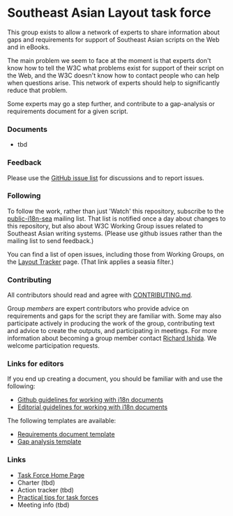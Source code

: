 # Southeast Asian Layout task force

This group exists to allow a network of experts to share information about gaps and requirements for support of Southeast Asian scripts on the Web and in eBooks. 

The main problem we seem to face at the moment is that experts don't know how to tell the W3C what problems exist for support of their script on the Web, and the W3C doesn't know how to contact people who can help when questions arise. This network of experts should help to significantly reduce that problem. 

Some experts may go a step further, and contribute to a gap-analysis or requirements document for a given script.

### Documents
- tbd

### Feedback
Please use the [GitHub issue list](https://github.com/w3c/sealreq/issues) for discussions and to report issues.

### Following
To follow the work, rather than just 'Watch' this repository, subscribe to the [public-i18n-sea](https://lists.w3.org/Archives/Public/public-i18n-sea/) mailing list. That list is notified once a day about changes to this repository, but also about W3C Working Group issues related to Southeast Asian writing systems. (Please use github issues rather than the mailing list to send feedback.)

You can find a list of open issues, including those from Working Groups, on the [Layout Tracker](http://w3c.github.io/i18n-activity/textlayout/?filter=seasia) page. (That link applies a seasia filter.)

### Contributing
All contributors should read and agree with [CONTRIBUTING.md](CONTRIBUTING.md).

Group _members_ are expert contributors who provide advice on requirements and gaps for the script they are familiar with. Some may also participate actively in producing the work of the group, contributing text and advice to create the outputs, and participating in meetings. For more information about becoming a group member contact [Richard Ishida](mailto:ishida@w3.org). We welcome participation requests.

### Links for editors
If you end up creating a document, you should be familiar with and use the following:

- [Github guidelines for working with i18n documents](http://w3c.github.io/i18n-activity/guidelines/github)
- [Editorial guidelines for working with i18n documents](http://w3c.github.io/i18n-activity/guidelines/editing)

The following templates are available:
- [Requirements document template](https://w3c.github.io/iip/templates/lreq_doc/)
- [Gap analysis template](https://w3c.github.io/iip/templates/gap-analysis)


### Links
- [Task Force Home Page](https://w3c.github.io/sealreq/homepage/)
- Charter (tbd)
- Action tracker (tbd)
- [Practical tips for task forces](https://w3c.github.io/i18n-activity/guidelines/process.html)
- Meeting info (tbd)

